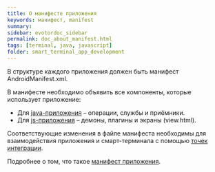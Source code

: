 ```yaml
---
title: О манифесте приложения
keywords: манифест, manifest
summary:
sidebar: evotordoc_sidebar
permalink: doc_about_manifest.html
tags: [terminal, java, javascript]
folder: smart_terminal_app_development
---
```


В структуре каждого приложения должен быть манифест AndroidManifest.xml.

В манифесте необходимо объявить все компоненты, которые использует приложение:

* Для [java-приложения](./doc_java_app_manifest.html) – операции, службы и приёмники.
* Для [js-приложения](./doc_js_app_manifest.html) – демоны, плагины и экраны (view.html).

Соответствующие изменения в файле манифеста необходимы для взаимодействия приложения и смарт-терминала с помощью [точек интеграции](./doc_app_integration_points.html).

Подробнее о том, что такое [манифест приложения](https://developer.android.com/guide/topics/manifest/manifest-intro.html?hl=ru).
